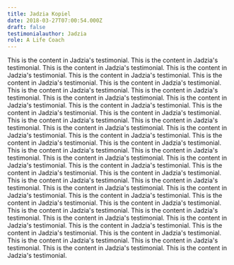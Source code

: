 ```yaml
---
title: Jadzia Kopiel
date: 2018-03-27T07:00:54.000Z
draft: false
testimonialauthor: Jadzia
role: A Life Coach
---
```

This is the content in Jadzia's testimonial. This is the content in Jadzia's testimonial. This is the content in Jadzia's testimonial. This is the content in Jadzia's testimonial. This is the content in Jadzia's testimonial. This is the content in Jadzia's testimonial. This is the content in Jadzia's testimonial. This is the content in Jadzia's testimonial. This is the content in Jadzia's testimonial. This is the content in Jadzia's testimonial. This is the content in Jadzia's testimonial. This is the content in Jadzia's testimonial. This is the content in Jadzia's testimonial. This is the content in Jadzia's testimonial. This is the content in Jadzia's testimonial. This is the content in Jadzia's testimonial. This is the content in Jadzia's testimonial. This is the content in Jadzia's testimonial. This is the content in Jadzia's testimonial. This is the content in Jadzia's testimonial. This is the content in Jadzia's testimonial. This is the content in Jadzia's testimonial. This is the content in Jadzia's testimonial. This is the content in Jadzia's testimonial. This is the content in Jadzia's testimonial. This is the content in Jadzia's testimonial. This is the content in Jadzia's testimonial. This is the content in Jadzia's testimonial. This is the content in Jadzia's testimonial. This is the content in Jadzia's testimonial. This is the content in Jadzia's testimonial. This is the content in Jadzia's testimonial. This is the content in Jadzia's testimonial. This is the content in Jadzia's testimonial. This is the content in Jadzia's testimonial. This is the content in Jadzia's testimonial. This is the content in Jadzia's testimonial. This is the content in Jadzia's testimonial. This is the content in Jadzia's testimonial. This is the content in Jadzia's testimonial. This is the content in Jadzia's testimonial. This is the content in Jadzia's testimonial. This is the content in Jadzia's testimonial. This is the content in Jadzia's testimonial. This is the content in Jadzia's testimonial. This is the content in Jadzia's testimonial. 
